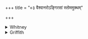 +++
title = "०३ वैश्वानरोऽङ्गिरसां स्तोममुक्थम्"

+++

<details><summary>Whitney</summary>

### Translation
3. May Vāiśvānara shape the praise and song of the An̄girases; may he  
extend to them brightness (*dyumná*) \[and\] heaven (*svàr*).

### Notes
Of the two Sūtras, śśS. supports our *cākḷpat* (comm. *cakṛpat*) in  
sense by reading *jījanat;* AśS. has the better reading *cākanat* 'take  
pleasure in.' AśS. also has *an̄girobhyas* in **a** (both preserve the  
*a* of *an̄g-*); Ppp. has no *an̄girobhis*. In **b**, Ppp. and śśS. have  
*yajñam* for *uktham;* AśS. has *stoma* for *-mam*, and in **c** omits  
*ā* (if it is not a misprint); Ppp. has *pra* instead of *āi ’ṣu*.
</details>

<details><summary>Griffith</summary>

Vaisvanara hath formed the hymn and laud of the Angirases. To these may he bring glorious right.
</details>
